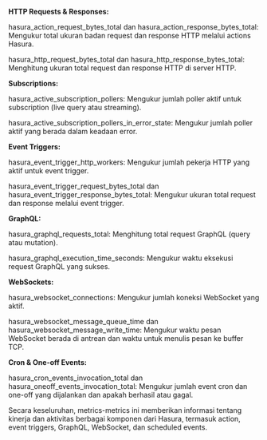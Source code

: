 **HTTP Requests & Responses:**

hasura_action_request_bytes_total dan hasura_action_response_bytes_total: Mengukur total ukuran badan request dan response HTTP melalui actions Hasura.

hasura_http_request_bytes_total dan hasura_http_response_bytes_total: Menghitung ukuran total request dan response HTTP di server HTTP.

**Subscriptions:**

hasura_active_subscription_pollers: Mengukur jumlah poller aktif untuk subscription (live query atau streaming).

hasura_active_subscription_pollers_in_error_state: Mengukur jumlah poller aktif yang berada dalam keadaan error.

**Event Triggers:**

hasura_event_trigger_http_workers: Mengukur jumlah pekerja HTTP yang aktif untuk event trigger.

hasura_event_trigger_request_bytes_total dan hasura_event_trigger_response_bytes_total: Mengukur ukuran total request dan response melalui event trigger.

**GraphQL:**

hasura_graphql_requests_total: Menghitung total request GraphQL (query atau mutation).

hasura_graphql_execution_time_seconds: Mengukur waktu eksekusi request GraphQL yang sukses.

**WebSockets:**

hasura_websocket_connections: Mengukur jumlah koneksi WebSocket yang aktif.

hasura_websocket_message_queue_time dan hasura_websocket_message_write_time: Mengukur waktu pesan WebSocket berada di antrean dan waktu untuk menulis pesan ke buffer TCP.

**Cron & One-off Events:**

hasura_cron_events_invocation_total dan hasura_oneoff_events_invocation_total: Mengukur jumlah event cron dan one-off yang dijalankan dan apakah berhasil atau gagal.

Secara keseluruhan, metrics-metrics ini memberikan informasi tentang kinerja dan aktivitas berbagai komponen dari Hasura, termasuk action, event triggers, GraphQL, WebSocket, dan scheduled events.
